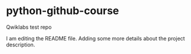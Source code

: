 # python-github-course
Qwiklabs test repo

I am editing the README file. Adding some more details about the project description.

